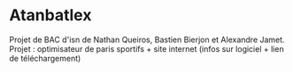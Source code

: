 # Atanbatlex
Projet de BAC d'isn de Nathan Queiros, Bastien Bierjon et Alexandre Jamet.
Projet : optimisateur de paris sportifs + site internet (infos sur logiciel + lien de téléchargement)
